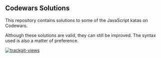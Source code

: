 ## Codewars Solutions
This repository contains solutions to some of the JavaScript katas on Codewars.

Although these solutions are valid, they can still be improved. The syntax used is also a matter of preference.





















<a href="https://trackgit.com">
<img src="https://sfy.cx/u/oNb" alt="trackgit-views" />
</a>
